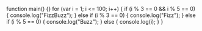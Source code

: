 function main() {}
for (var i = 1; i <= 100; i++) {
  if (i % 3 == 0 && i % 5 == 0) {
    console.log("FizzBuzz");
  } else if (i % 3 == 0) {
    console.log("Fizz");
  } else if (i % 5 == 0) {
    console.log("Buzz");
  } else {
    console.log(i);
  }
}
